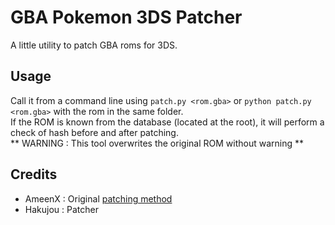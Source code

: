 # GBA Pokemon 3DS Patcher
A little utility to patch GBA roms for 3DS.

## Usage
Call it from a command line using `patch.py <rom.gba>` or `python patch.py <rom.gba>` with the rom in the same folder.  
If the ROM is known from the database (located at the root), it will perform a check of hash before and after patching.  
** WARNING : This tool overwrites the original ROM without warning **

## Credits
 - AmeenX : Original [patching method](https://gbatemp.net/threads/fixes-for-all-gba-pokemons-save-issue-with-agb_firm.390508/)
 - Hakujou : Patcher